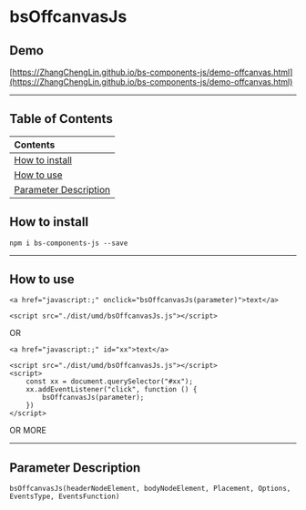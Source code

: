 # bsOffcanvasJs

## Demo

[https://ZhangChengLin.github.io/bs-components-js/demo-offcanvas.html](https://ZhangChengLin.github.io/bs-components-js/demo-offcanvas.html)

---

## Table of Contents

| Contents                                        |
|:------------------------------------------------|
| [How to install](#how-to-install)               |
| [How to use](#how-to-use)                       |
| [Parameter Description](#parameter-description) |

## How to install

```
npm i bs-components-js --save
```

---

## How to use

```
<a href="javascript:;" onclick="bsOffcanvasJs(parameter)">text</a>

<script src="./dist/umd/bsOffcanvasJs.js"></script>
```

OR

```
<a href="javascript:;" id="xx">text</a>

<script src="./dist/umd/bsOffcanvasJs.js"></script>
<script>
    const xx = document.querySelector("#xx");
    xx.addEventListener("click", function () {
        bsOffcanvasJs(parameter);
    })
</script>
```

OR MORE


---

## Parameter Description

```
bsOffcanvasJs(headerNodeElement, bodyNodeElement, Placement, Options, EventsType, EventsFunction)
```
